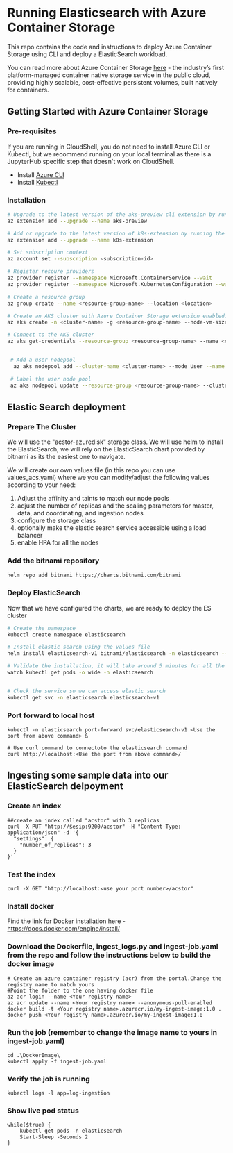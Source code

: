 # Running Elasticsearch with Azure Container Storage

This repo contains the code and instructions to deploy Azure Container Storage using CLI and deploy a ElasticSearch workload.

You can read more about Azure Container Storage [here](https://learn.microsoft.com/en-us/azure/storage/container-storage/container-storage-introduction) - the industry’s first platform-managed container native storage service in the public cloud, providing highly scalable, cost-effective persistent volumes, built natively for containers.

## Getting Started with Azure Container Storage

### Pre-requisites
If you are running in CloudShell, you do not need to install Azure CLI or Kubectl, but we recommend running on your local terminal as there is a JupyterHub specific step that doesn't work on CloudShell.
* Install [Azure CLI](https://learn.microsoft.com/en-us/cli/azure/install-azure-cli-windows?tabs=azure-cli#install-or-update)
* Install [Kubectl](https://kubernetes.io/docs/tasks/tools/install-kubectl-windows/#install-kubectl-binary-with-curl-on-windows)

### Installation

```bash
# Upgrade to the latest version of the aks-preview cli extension by running the following command.
az extension add --upgrade --name aks-preview

# Add or upgrade to the latest version of k8s-extension by running the following command.
az extension add --upgrade --name k8s-extension

# Set subscription context
az account set --subscription <subscription-id>

# Register resoure providers
az provider register --namespace Microsoft.ContainerService --wait 
az provider register --namespace Microsoft.KubernetesConfiguration --wait

# Create a resource group
az group create --name <resource-group-name> --location <location>

# Create an AKS cluster with Azure Container Storage extension enabled. This will create a StoragePool of type Azure Disk by default. If you want to update the defaults (pool name, pool size or SKU), you can do so by using the parameters here: https://learn.microsoft.com/en-us/azure/storage/container-storage/container-storage-aks-quickstart#create-a-new-aks-cluster-and-install-azure-container-storage
az aks create -n <cluster-name> -g <resource-group-name> --node-vm-size Standard_D8ds_v4 --node-count 3 --enable-azure-container-storage azureDisk --node-count 5 --nodepool-name systempool

# Connect to the AKS cluster
az aks get-credentials --resource-group <resource-group-name> --name <cluster-name>


 # Add a user nodepool
  az aks nodepool add --cluster-name <cluster-name> --mode User --name espoolz1 --node-vm-size Standard_D8ds_v4 --resource-group <resource-group-name> --zones 1 --enable-cluster-autoscaler --max-count 12 --min-count 5 --node-count 5--labels app=es

 # Label the user node pool
 az aks nodepool update --resource-group <resource-group-name> --cluster-name <cluster-name> --name espoolz1 --labels acstor.azure.com/io-engine=acstor
```

## Elastic Search deployment 

### Prepare The Cluster 
We will use the "acstor-azuredisk" storage class. We will use helm to install the ElasticSearch, we will rely on the ElasticSearch chart provided by bitnami as its the easiest one to navigate. 

We will create our own values file (in this repo you can use values_acs.yaml) where we you can modify/adjust the following values according to your need: 

1. Adjust the affinity and taints to match our node pools 
2. adjust the number of replicas and the scaling parameters for master, data, and coordinating, and ingestion nodes
3. configure the storage class 
4. optionally make the elastic search service accessible using a load balancer 
5. enable HPA for all the nodes 
   

### Add the bitnami repository
```bash
helm repo add bitnami https://charts.bitnami.com/bitnami
```

### Deploy ElasticSearch
Now that we have configured the charts, we are ready to deploy the ES cluster 

```bash
# Create the namespace
kubectl create namespace elasticsearch

# Install elastic search using the values file 
helm install elasticsearch-v1 bitnami/elasticsearch -n elasticsearch --values values_acs.yaml

# Validate the installation, it will take around 5 minutes for all the pods to move to a 'READY' state 
watch kubectl get pods -o wide -n elasticsearch


# Check the service so we can access elastic search
kubectl get svc -n elasticsearch elasticsearch-v1
```

###  Port forward to local host
```shell
kubectl -n elasticsearch port-forward svc/elasticsearch-v1 <Use the port from above command> &

# Use curl command to connectoto the elasticsearch command
curl http://localhost:<Use the port from above command>/ 
```

## Ingesting some sample data into our ElasticSearch delpoyment

### Create an index 
```shell
##create an index called "acstor" with 3 replicas 
curl -X PUT "http://$esip:9200/acstor" -H "Content-Type: application/json" -d '{
  "settings": {
    "number_of_replicas": 3
  }
}'
```

### Test the index 
```shell
curl -X GET "http://localhost:<use your port number>/acstor" 
```

### Install docker
Find the link for Docker installation here - https://docs.docker.com/engine/install/

### Download the Dockerfile, ingest_logs.py and ingest-job.yaml from the repo and follow the instructions below to build the docker image

```shell
# Create an azure container registry (acr) from the portal.Change the registry name to match yours
#Point the folder to the one having docker file
az acr login --name <Your registry name>
az acr update --name <Your registry name> --anonymous-pull-enabled
docker build -t <Your registry name>.azurecr.io/my-ingest-image:1.0 .
docker push <Your registry name>.azurecr.io/my-ingest-image:1.0 
```

### Run the job (remember to change the image name to yours in ingest-job.yaml)
```shell
cd .\DockerImage\
kubectl apply -f ingest-job.yaml
```
### Verify the job is running
```shell
kubectl logs -l app=log-ingestion
```

### Show live pod status 
```shell
while($true) {
    kubectl get pods -n elasticsearch
    Start-Sleep -Seconds 2
} 
```
